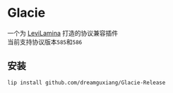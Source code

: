 # Glacie

一个为 [LeviLamina](https://github.com/LiteLDev/LeviLamina) 打造的协议兼容插件  
当前支持协议版本`585`和`586`

## 安装

```
lip install github.com/dreamguxiang/Glacie-Release
```
